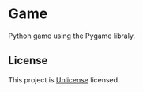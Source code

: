 # Game
Python game using the Pygame libraly.

## License
This project is [Unlicense](https://unlicense.org/) licensed.
